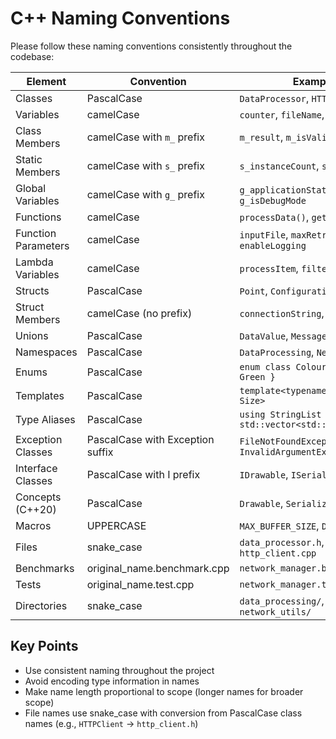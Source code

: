# C++ Naming Conventions

Please follow these naming conventions consistently throughout the codebase:

| Element | Convention | Example |
|---------|------------|---------|
| Classes | PascalCase | `DataProcessor`, `HTTPClient` |
| Variables | camelCase | `counter`, `fileName`, `maxRetries` |
| Class Members | camelCase with `m_` prefix | `m_result`, `m_isValid` |
| Static Members | camelCase with `s_` prefix | `s_instanceCount`, `s_maxSize` |
| Global Variables | camelCase with `g_` prefix | `g_applicationState`, `g_isDebugMode` |
| Functions | camelCase | `processData()`, `getName()` |
| Function Parameters | camelCase | `inputFile`, `maxRetries`, `enableLogging` |
| Lambda Variables | camelCase | `processItem`, `filterData` |
| Structs | PascalCase | `Point`, `Configuration` |
| Struct Members | camelCase (no prefix) | `connectionString`, `port` |
| Unions | PascalCase | `DataValue`, `MessageContent` |
| Namespaces | PascalCase | `DataProcessing`, `Networking` |
| Enums | PascalCase | `enum class Colour { Red, Green }` |
| Templates | PascalCase | `template<typename T, int Size>` |
| Type Aliases | PascalCase | `using StringList = std::vector<std::string>` |
| Exception Classes | PascalCase with Exception suffix | `FileNotFoundException`, `InvalidArgumentException` |
| Interface Classes | PascalCase with I prefix | `IDrawable`, `ISerializable` |
| Concepts (C++20) | PascalCase | `Drawable`, `Serializable` |
| Macros | UPPERCASE | `MAX_BUFFER_SIZE`, `DEBUG_PRINT` |
| Files | snake_case | `data_processor.h`, `http_client.cpp` |
| Benchmarks          | original_name.benchmark.cpp      | `network_manager.benchmark.cpp`                     |
| Tests | original_name.test.cpp | `network_manager.test.cpp` |
| Directories | snake_case | `data_processing/`, `network_utils/` |

## Key Points

- Use consistent naming throughout the project
- Avoid encoding type information in names
- Make name length proportional to scope (longer names for broader scope)
- File names use snake_case with conversion from PascalCase class names (e.g., `HTTPClient` → `http_client.h`)